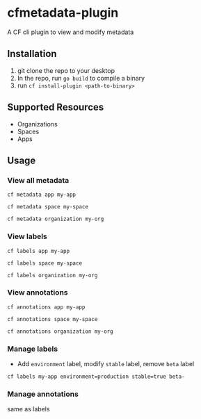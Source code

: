 # cfmetadata-plugin
A CF cli plugin to view and modify metadata

## Installation
1. git clone the repo to your desktop
1. In the repo, run `go build` to compile a binary
1. run `cf install-plugin <path-to-binary>`

## Supported Resources
- Organizations
- Spaces
- Apps

## Usage

### View all metadata 
```
cf metadata app my-app
```
```
cf metadata space my-space
```
```
cf metadata organization my-org
```

### View labels
```
cf labels app my-app
```
```
cf labels space my-space
```
```
cf labels organization my-org
```

### View annotations
```
cf annotations app my-app
```
```
cf annotations space my-space
```
```
cf annotations organization my-org
```

### Manage labels

- Add `environment` label, modify `stable` label,  remove `beta` label

```
cf labels my-app environment=production stable=true beta-
```

### Manage annotations

same as labels
